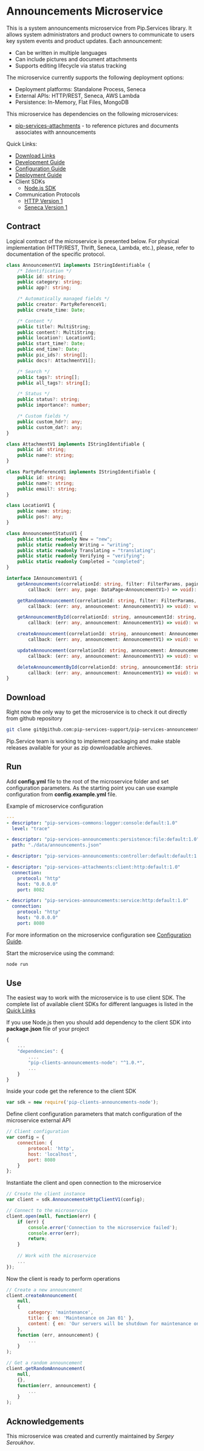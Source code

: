 # Announcements Microservice

This is a system announcements microservice from Pip.Services library. 
It allows system administrators and product owners to communicate to users key system events and product updates.
Each announcement:
- Can be written in multiple languages
- Can include pictures and document attachments
- Supports editing lifecycle via status tracking

The microservice currently supports the following deployment options:
* Deployment platforms: Standalone Process, Seneca
* External APIs: HTTP/REST, Seneca, AWS Lambda
* Persistence: In-Memory, Flat Files, MongoDB

This microservice has dependencies on the following microservices:
- [pip-services-attachments](https://github.com/pip-services-content/pip-services-attachments-node) - to reference pictures and documents associates with announcements

<a name="links"></a> Quick Links:

* [Download Links](doc/Downloads.md)
* [Development Guide](doc/Development.md)
* [Configuration Guide](doc/Configuration.md)
* [Deployment Guide](doc/Deployment.md)
* Client SDKs
  - [Node.js SDK](https://github.com/pip-services-content/pip-clients-announcements-node)
* Communication Protocols
  - [HTTP Version 1](doc/HttpProtocolV1.md)
  - [Seneca Version 1](doc/SenecaProtocolV1.md)

##  Contract

Logical contract of the microservice is presented below. For physical implementation (HTTP/REST, Thrift, Seneca, Lambda, etc.),
please, refer to documentation of the specific protocol.

```typescript
class AnnouncementV1 implements IStringIdentifiable {
    /* Identification */
    public id: string;
    public category: string;
    public app?: string;

    /* Automatically managed fields */
    public creator: PartyReferenceV1;
    public create_time: Date;

    /* Content */
    public title?: MultiString;
    public content?: MultiString;
    public location?: LocationV1;
    public start_time?: Date;
    public end_time?: Date;
    public pic_ids?: string[];
    public docs?: AttachmentV1[];

    /* Search */
    public tags?: string[];
    public all_tags?: string[];

    /* Status */
    public status?: string;
    public importance?: number;

    /* Custom fields */
    public custom_hdr?: any;
    public custom_dat?: any;
}

class AttachmentV1 implements IStringIdentifiable {
    public id: string;
    public name?: string;
}

class PartyReferenceV1 implements IStringIdentifiable {
    public id: string;
    public name?: string;
    public email?: string;
}

class LocationV1 {
    public name: string;
    public pos?: any;
}

class AnnouncementStatusV1 {
    public static readonly New = "new";
    public static readonly Writing = "writing";
    public static readonly Translating = "translating";
    public static readonly Verifying = "verifying";
    public static readonly Completed = "completed";
}

interface IAnnouncementsV1 {
    getAnnouncements(correlationId: string, filter: FilterParams, paging: PagingParams,
        callback: (err: any, page: DataPage<AnnouncementV1>) => void): void;

    getRandomAnnouncement(correlationId: string, filter: FilterParams,
        callback: (err: any, announcement: AnnouncementV1) => void): void;

    getAnnouncementById(correlationId: string, announcementId: string,
        callback: (err: any, announcement: AnnouncementV1) => void): void;

    createAnnouncement(correlationId: string, announcement: AnnouncementV1,
        callback: (err: any, announcement: AnnouncementV1) => void): void;

    updateAnnouncement(correlationId: string, announcement: AnnouncementV1,
        callback: (err: any, announcement: AnnouncementV1) => void): void;

    deleteAnnouncementById(correlationId: string, announcementId: string,
        callback: (err: any, announcement: AnnouncementV1) => void): void;
}
```

## Download

Right now the only way to get the microservice is to check it out directly from github repository
```bash
git clone git@github.com:pip-services-support/pip-services-announcements-node.git
```

Pip.Service team is working to implement packaging and make stable releases available for your 
as zip downloadable archieves.

## Run

Add **config.yml** file to the root of the microservice folder and set configuration parameters.
As the starting point you can use example configuration from **config.example.yml** file. 

Example of microservice configuration
```yaml
---
- descriptor: "pip-services-commons:logger:console:default:1.0"
  level: "trace"

- descriptor: "pip-services-announcements:persistence:file:default:1.0"
  path: "./data/announcements.json"

- descriptor: "pip-services-announcements:controller:default:default:1.0"

- descriptor: "pip-services-attachments:client:http:default:1.0"
  connection:
    protocol: "http"
    host: "0.0.0.0"
    port: 8082

- descriptor: "pip-services-announcements:service:http:default:1.0"
  connection:
    protocol: "http"
    host: "0.0.0.0"
    port: 8080
```
 
For more information on the microservice configuration see [Configuration Guide](Configuration.md).

Start the microservice using the command:
```bash
node run
```

## Use

The easiest way to work with the microservice is to use client SDK. 
The complete list of available client SDKs for different languages is listed in the [Quick Links](#links)

If you use Node.js then you should add dependency to the client SDK into **package.json** file of your project
```javascript
{
    ...
    "dependencies": {
        ....
        "pip-clients-announcements-node": "^1.0.*",
        ...
    }
}
```

Inside your code get the reference to the client SDK
```javascript
var sdk = new require('pip-clients-announcements-node');
```

Define client configuration parameters that match configuration of the microservice external API
```javascript
// Client configuration
var config = {
    connection: {
        protocol: 'http',
        host: 'localhost', 
        port: 8080
    }
};
```

Instantiate the client and open connection to the microservice
```javascript
// Create the client instance
var client = sdk.AnnouncementsHttpClientV1(config);

// Connect to the microservice
client.open(null, function(err) {
    if (err) {
        console.error('Connection to the microservice failed');
        console.error(err);
        return;
    }
    
    // Work with the microservice
    ...
});
```

Now the client is ready to perform operations
```javascript
// Create a new announcement
client.createAnnouncement(
    null,
    { 
        category: 'maintenance',
        title: { en: 'Maintenance on Jan 01' },
        content: { en: 'Our servers will be shutdown for maintenance on Jan 01' }
    },
    function (err, announcement) {
        ...
    }
);
```

```javascript
// Get a random announcement
client.getRandomAnnouncement(
    null,
    {},
    function(err, announcement) {
        ...    
    }
);
```    

## Acknowledgements

This microservice was created and currently maintained by *Sergey Seroukhov*.


